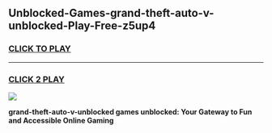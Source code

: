 
## Unblocked-Games-grand-theft-auto-v-unblocked-Play-Free-z5up4
<h3>
<a href="https://premium76.site?title=grand-theft-auto-v-unblocked&ref=19M">CLICK TO PLAY</a></h3>
<hr>

<h3>
<a href="https://premium76.site?title=grand-theft-auto-v-unblocked&ref=19M">CLICK 2 PLAY</a>
  
</h3>

<a href="https://premium76.site?title=grand-theft-auto-v-unblocked&ref=19M"><img src="https://clearcache.store/games.png"></a>


**grand-theft-auto-v-unblocked games unblocked: Your Gateway to Fun and Accessible Online Gaming**
